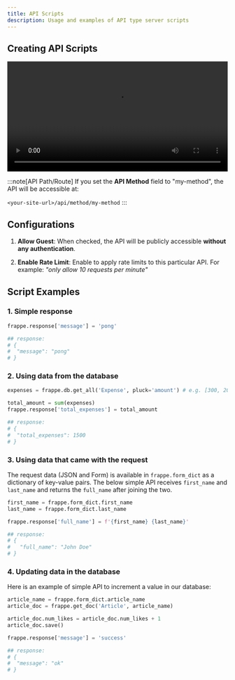 ```yaml
---
title: API Scripts
description: Usage and examples of API type server scripts
---
```


## Creating API Scripts

<video style="width: 100%" src="/create-api-script.mp4" controls title="Title"></video>

:::note[API Path/Route]
If you set the **API Method** field to "my-method", the API will be accessible at:

`<your-site-url>/api/method/my-method`
:::

## Configurations

1. **Allow Guest**: When checked, the API will be publicly accessible **without any authentication**.

2. **Enable Rate Limit**: Enable to apply rate limits to this particular API. For example: *"only allow 10 requests per minute"*

## Script Examples

### 1. Simple response

```py
frappe.response['message'] = 'pong'

## response: 
# {
#  "message": "pong"
# }
```

### 2. Using data from the database

```py
expenses = frappe.db.get_all('Expense', pluck='amount') # e.g. [300, 200, 1000]

total_amount = sum(expenses)
frappe.response['total_expenses'] = total_amount

## response: 
# {
#  "total_expenses": 1500
# }
```

### 3. Using data that came with the request

The request data (JSON and Form) is available in `frappe.form_dict` as a dictionary of key-value pairs. The below simple API receives `first_name` and `last_name` and returns the `full_name` after joining the two.

```py
first_name = frappe.form_dict.first_name
last_name = frappe.form_dict.last_name

frappe.response['full_name'] = f'{first_name} {last_name}'

## response: 
# {
#   "full_name": "John Doe"
# }
```

### 4. Updating data in the database

Here is an example of simple API to increment a value in our database:

```py
article_name = frappe.form_dict.article_name
article_doc = frappe.get_doc('Article', article_name)

article_doc.num_likes = article_doc.num_likes + 1
article_doc.save()

frappe.response['message'] = 'success'

## response: 
# {
#  "message": "ok"
# }
```
